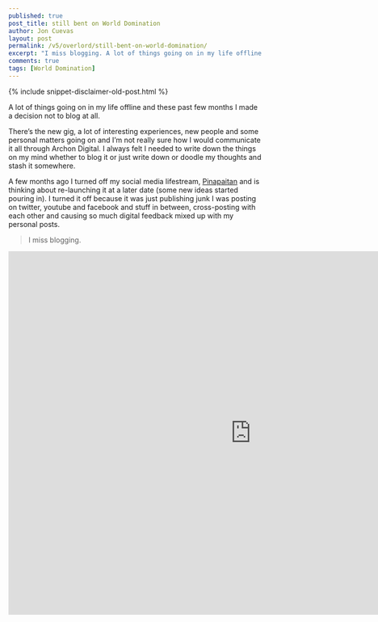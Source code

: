 ```yaml
---
published: true
post_title: still bent on World Domination
author: Jon Cuevas
layout: post
permalink: /v5/overlord/still-bent-on-world-domination/
excerpt: "I miss blogging. A lot of things going on in my life offline and these past few months I made a decision not to blog at all."
comments: true
tags: [World Domination]
---
```

{% include snippet-disclaimer-old-post.html %}

<p class="lead">A lot of things going on in my life offline and these past few months I made a decision not to blog at all.</p>

There’s the new gig, a lot of interesting experiences, new people and some personal matters going on and I’m not really sure how I would communicate it all through Archon Digital. I always felt I needed to write down the things on my mind whether to blog it or just write down or doodle my thoughts and stash it somewhere.

A few months ago I turned off my social media lifestream, [Pinapaitan](http://pinapaitan.com) and is thinking about re-launching it at a later date (some new ideas started pouring in). I turned it off because it was just publishing junk I was posting on twitter, youtube and facebook and stuff in between, cross-posting with each other and causing so much digital feedback mixed up with my personal posts.

> I miss blogging.

<div class="flex-video">
  <iframe width="960" height="720" src="http://www.youtube.com/embed/jx3cRU9l3IY?wmode=transparent&amp;autohide=1&amp;egm=0&amp;hd=1&amp;iv_load_policy=3&amp;modestbranding=1&amp;rel=0&amp;showinfo=0&amp;showsearch=0&amp;theme=light" frameborder="0" allowfullscreen></iframe>
</div>		




